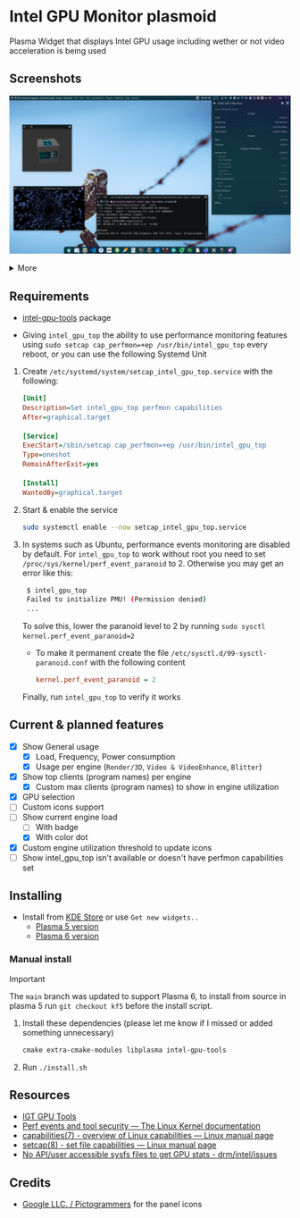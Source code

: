 # Intel GPU Monitor plasmoid

Plasma Widget that displays Intel GPU usage including wether or not video acceleration is being used

## Screenshots

![expanded](screenshots/expanded.png)

<details>
    <summary>More</summary>

Settings

![tooltip](screenshots/settings.png)

Tooltip

![tooltip](screenshots/tooltip.png)

</details>

## Requirements

* [intel-gpu-tools](https://gitlab.freedesktop.org/drm/igt-gpu-tools) package

* Giving `intel_gpu_top` the ability to use performance monitoring features using `sudo setcap cap_perfmon=+ep /usr/bin/intel_gpu_top` every reboot, or you can use the following Systemd Unit

1. Create `/etc/systemd/system/setcap_intel_gpu_top.service` with the following:

    ```ini
    [Unit]
    Description=Set intel_gpu_top perfmon capabilities
    After=graphical.target

    [Service]
    ExecStart=/sbin/setcap cap_perfmon=+ep /usr/bin/intel_gpu_top
    Type=oneshot
    RemainAfterExit=yes

    [Install]
    WantedBy=graphical.target
    ```

2. Start & enable the service

    ```sh
    sudo systemctl enable --now setcap_intel_gpu_top.service
    ```

3. In systems such as Ubuntu, performance events monitoring are disabled by default. For `intel_gpu_top` to work without root you need to set `/proc/sys/kernel/perf_event_paranoid` to 2. Otherwise you may get an error like this:

   ```sh
    $ intel_gpu_top
    Failed to initialize PMU! (Permission denied)
    ...
   ```

    To solve this, lower the paranoid level to 2 by running `sudo sysctl kernel.perf_event_paranoid=2`

    * To make it permanent create the file `/etc/sysctl.d/99-sysctl-paranoid.conf` with the following content

        ```ini
        kernel.perf_event_paranoid = 2
        ```

    Finally, run `intel_gpu_top` to verify it works

## Current & planned features

* [x] Show General usage
  * [x] Load, Frequency, Power consumption
  * [x] Usage per engine (`Render/3D`, `Video & VideoEnhance`, `Blitter`)
* [x] Show top clients (program names) per engine
  * [x] Custom max clients (program names) to show in engine utilization
* [x] GPU selection
* [ ] Custom icons support
* [ ] Show current engine load
  * [ ] With badge
  * [x] With color dot
* [x] Custom engine utilization threshold to update icons
* [ ] Show intel_gpu_top isn't available or doesn't have perfmon capabilities set

## Installing

* Install from [KDE Store](https://store.kde.org/p/2101680) or use `Get new widgets..`
  * [Plasma 5 version](https://store.kde.org/p/2101680)
  * [Plasma 6 version](https://www.pling.com/p/2128477)

### Manual install

> [!IMPORTANT]
> The `main` branch was updated to support Plasma 6, to install from source in plasma 5 run `git checkout kf5` before the install script.

1. Install these dependencies (please let me know if I missed or added something unnecessary)

    ```txt
    cmake extra-cmake-modules libplasma intel-gpu-tools
    ```

2. Run `./install.sh`

## Resources

* [IGT GPU Tools](https://gitlab.freedesktop.org/drm/igt-gpu-tools)
* [Perf events and tool security — The Linux Kernel documentation](https://www.kernel.org/doc/html/latest/admin-guide/perf-security.html)
* [capabilities(7) - overview of Linux capabilities — Linux manual page](https://man7.org/linux/man-pages/man8/setcap.8.html)
* [setcap(8) - set file capabilities — Linux manual page](https://man7.org/linux/man-pages/man8/setcap.8.html)
* [No API/user accessible sysfs files to get GPU stats - drm/intel/issues](https://gitlab.freedesktop.org/drm/intel/-/issues/5018)

## Credits

* [Google LLC. / Pictogrammers](https://pictogrammers.com/library/mdi/) for the panel icons
